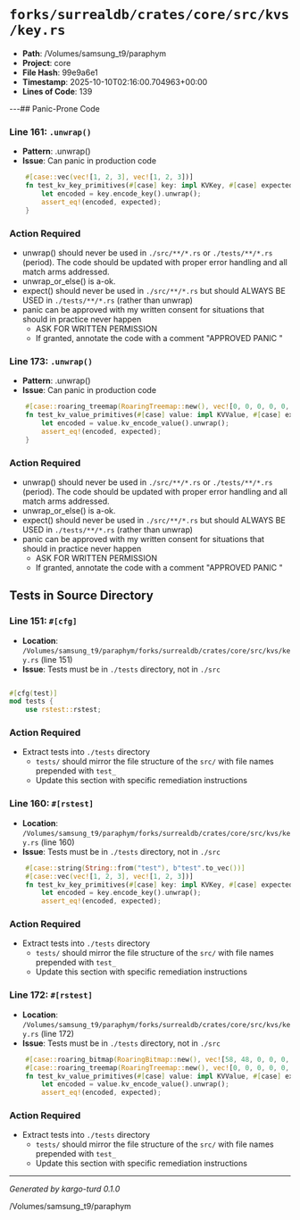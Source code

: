 # `forks/surrealdb/crates/core/src/kvs/key.rs`

- **Path**: /Volumes/samsung_t9/paraphym
- **Project**: core
- **File Hash**: 99e9a6e1  
- **Timestamp**: 2025-10-10T02:16:00.704963+00:00  
- **Lines of Code**: 139

---## Panic-Prone Code


### Line 161: `.unwrap()`

- **Pattern**: .unwrap()
- **Issue**: Can panic in production code

```rust
	#[case::vec(vec![1, 2, 3], vec![1, 2, 3])]
	fn test_kv_key_primitives(#[case] key: impl KVKey, #[case] expected: Vec<u8>) {
		let encoded = key.encode_key().unwrap();
		assert_eq!(encoded, expected);
	}
```

### Action Required

- unwrap() should never be used in `./src/**/*.rs` or `./tests/**/*.rs` (period). The code should be updated with proper error handling and all match arms addressed.
- unwrap_or_else() is a-ok. 
- expect() should never be used in `./src/**/*.rs` but should ALWAYS BE USED in `./tests/**/*.rs` (rather than unwrap)
- panic can be approved with my written consent for situations that should in practice never happen  
  - ASK FOR WRITTEN PERMISSION
  - If granted, annotate the code with a comment "APPROVED PANIC "


### Line 173: `.unwrap()`

- **Pattern**: .unwrap()
- **Issue**: Can panic in production code

```rust
	#[case::roaring_treemap(RoaringTreemap::new(), vec![0, 0, 0, 0, 0, 0, 0, 0])]
	fn test_kv_value_primitives(#[case] value: impl KVValue, #[case] expected: Vec<u8>) {
		let encoded = value.kv_encode_value().unwrap();
		assert_eq!(encoded, expected);
	}
```

### Action Required

- unwrap() should never be used in `./src/**/*.rs` or `./tests/**/*.rs` (period). The code should be updated with proper error handling and all match arms addressed.
- unwrap_or_else() is a-ok. 
- expect() should never be used in `./src/**/*.rs` but should ALWAYS BE USED in `./tests/**/*.rs` (rather than unwrap)
- panic can be approved with my written consent for situations that should in practice never happen  
  - ASK FOR WRITTEN PERMISSION
  - If granted, annotate the code with a comment "APPROVED PANIC "

## Tests in Source Directory


### Line 151: `#[cfg]`

- **Location**: `/Volumes/samsung_t9/paraphym/forks/surrealdb/crates/core/src/kvs/key.rs` (line 151)
- **Issue**: Tests must be in `./tests` directory, not in `./src`

```rust

#[cfg(test)]
mod tests {
	use rstest::rstest;

```

### Action Required

- Extract tests into `./tests` directory
  - `tests/` should mirror the file structure of the `src/` with file names prepended with `test_`
  - Update this section with specific remediation instructions
  


### Line 160: `#[rstest]`

- **Location**: `/Volumes/samsung_t9/paraphym/forks/surrealdb/crates/core/src/kvs/key.rs` (line 160)
- **Issue**: Tests must be in `./tests` directory, not in `./src`

```rust
	#[case::string(String::from("test"), b"test".to_vec())]
	#[case::vec(vec![1, 2, 3], vec![1, 2, 3])]
	fn test_kv_key_primitives(#[case] key: impl KVKey, #[case] expected: Vec<u8>) {
		let encoded = key.encode_key().unwrap();
		assert_eq!(encoded, expected);
```

### Action Required

- Extract tests into `./tests` directory
  - `tests/` should mirror the file structure of the `src/` with file names prepended with `test_`
  - Update this section with specific remediation instructions
  


### Line 172: `#[rstest]`

- **Location**: `/Volumes/samsung_t9/paraphym/forks/surrealdb/crates/core/src/kvs/key.rs` (line 172)
- **Issue**: Tests must be in `./tests` directory, not in `./src`

```rust
	#[case::roaring_bitmap(RoaringBitmap::new(), vec![58, 48, 0, 0, 0, 0, 0, 0])]
	#[case::roaring_treemap(RoaringTreemap::new(), vec![0, 0, 0, 0, 0, 0, 0, 0])]
	fn test_kv_value_primitives(#[case] value: impl KVValue, #[case] expected: Vec<u8>) {
		let encoded = value.kv_encode_value().unwrap();
		assert_eq!(encoded, expected);
```

### Action Required

- Extract tests into `./tests` directory
  - `tests/` should mirror the file structure of the `src/` with file names prepended with `test_`
  - Update this section with specific remediation instructions
  

---

*Generated by kargo-turd 0.1.0*

/Volumes/samsung_t9/paraphym